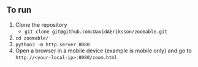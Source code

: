 ## To run

1. Clone the repository
    - `git clone git@github.com:DavidAEriksson/zoomable.git`
2. `cd zoomable/`
3. `python3 -m http.server 8080`
4. Open a browser in a mobile device (example is mobile only) and go to `http://<your-local-ip>:8080/zoom.html`
